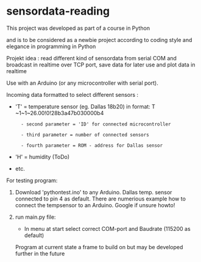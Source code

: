 # sensordata-reading

This project was developed as part of a course in Python

and is to be considered as a newbie project according to coding style and elegance in programming in Python


Projekt idea : read different kind of sensordata from serial COM and broadcast in realtime over TCP port, save data for later use and plot data in realtime

Use with an Arduino (or any microcontroller with serial port).

Incoming data formatted to select different sensors :

- 'T' = temperature sensor (eg. Dallas 18b20) in format: T ~1~1~26.00!0!28b3a47b030000b4

        - second parameter = 'ID' for connected microcontroller
        
        - third parameter = number of connected sensors
        
        - fourth parameter = ROM - address for Dallas sensor
        
        
- 'H' = humidity (ToDo)
- etc.

For testing program:

1) Download 'pythontest.ino' to any Arduino. Dallas temp. sensor connected to pin 4 as default.
    There are numerious example how to connect the tempsensor to an Arduino. Google if unsure howto!

2) run main.py file:

    - In menu at start select correct COM-port and Baudrate (115200 as default)

   Program at current state a frame to build on but may be developed further in the future




